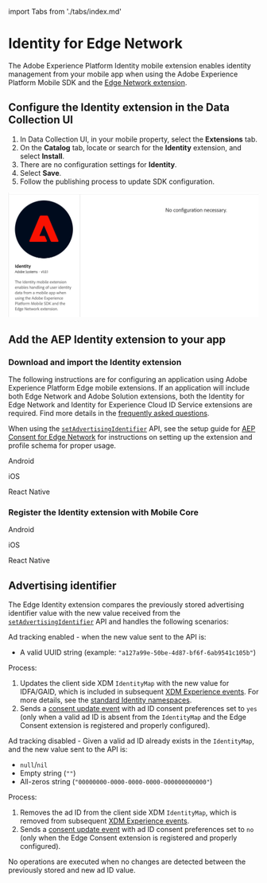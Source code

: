 import Tabs from './tabs/index.md'

# Identity for Edge Network

The Adobe Experience Platform Identity mobile extension enables identity management from your mobile app when using the Adobe Experience Platform Mobile SDK and the [Edge Network extension](../edge-network/index.md).

## Configure the Identity extension in the Data Collection UI

1. In Data Collection UI, in your mobile property, select the **Extensions** tab.
2. On the **Catalog** tab, locate or search for the **Identity** extension, and select **Install**.
3. There are no configuration settings for **Identity**.
4. Select **Save**.
5. Follow the publishing process to update SDK configuration.

![AEP Identity for Edge Network extension configuration](./assets/index/configuration.png)

## Add the AEP Identity extension to your app

### Download and import the Identity extension

<InlineAlert variant="info" slots="text"/>

The following instructions are for configuring an application using Adobe Experience Platform Edge mobile extensions. If an application will include both Edge Network and Adobe Solution extensions, both the Identity for Edge Network and Identity for Experience Cloud ID Service extensions are required. Find more details in the [frequently asked questions](./faq.md).

<InlineAlert variant="info" slots="text"/>

When using the [`setAdvertisingIdentifier`](./api-reference.md#setadvertisingidentifier) API, see the setup guide for [AEP Consent for Edge Network](../consent-for-edge-network/index.md) for instructions on setting up the extension and profile schema for proper usage.

<TabsBlock orientation="horizontal" slots="heading, content" repeat="3"/>

Android

<Tabs query="platform=android&task=download"/>

iOS

<Tabs query="platform=ios-aep&task=download"/>

React Native

<Tabs query="platform=react-native&task=download"/>

### Register the Identity extension with Mobile Core

<TabsBlock orientation="horizontal" slots="heading, content" repeat="3"/>

Android

<Tabs query="platform=android&task=register"/>

iOS

<Tabs query="platform=ios-aep&task=register"/>

React Native

<Tabs query="platform=react-native&task=register"/>

## Advertising identifier

The Edge Identity extension compares the previously stored advertising identifier value with the new value received from the [`setAdvertisingIdentifier`](./api-reference.md) API and handles the following scenarios:

Ad tracking enabled - when the new value sent to the API is:
- A valid UUID string (example: `"a127a99e-50be-4d87-bf6f-6ab9541c105b"`)

Process:
1. Updates the client side XDM `IdentityMap` with the new value for IDFA/GAID, which is included in subsequent [XDM Experience events](../edge-network/xdm-experience-events.md). For more details, see the [standard Identity namespaces](https://experienceleague.adobe.com/docs/experience-platform/identity/namespaces.html#standard).
2. Sends a [consent update event](https://experienceleague.adobe.com/docs/experience-platform/xdm/data-types/consents.html) with ad ID consent preferences set to `yes` (only when a valid ad ID is absent from the `IdentityMap` and the Edge Consent extension is registered and properly configured).

Ad tracking disabled - Given a valid ad ID already exists in the `IdentityMap`, and the new value sent to the API is:
- `null`/`nil`
- Empty string (`""`)
- All-zeros string (`"00000000-0000-0000-0000-000000000000"`)  

Process:
1. Removes the ad ID from the client side XDM `IdentityMap`, which is removed from subsequent [XDM Experience events](../edge-network/xdm-experience-events.md).
2. Sends a [consent update event](https://experienceleague.adobe.com/docs/experience-platform/xdm/data-types/consents.html) with ad ID consent preferences set to `no` (only when the Edge Consent extension is registered and properly configured).

No operations are executed when no changes are detected between the previously stored and new ad ID value.
